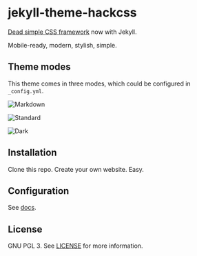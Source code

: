 # jekyll-theme-hackcss

[Dead simple CSS framework](http://hackcss.com/) now with Jekyll.

Mobile-ready, modern, stylish, simple.

## Theme modes

This theme comes in three modes, which could be configured in `_config.yml`.

![Markdown](https://raw.githubusercontent.com/wemake-services/jekyll-theme-hackcss/3cbe97b71a56a19eba386dd928e125b71e50c71e/images/markdown.png)

![Standard](https://raw.githubusercontent.com/wemake-services/jekyll-theme-hackcss/3cbe97b71a56a19eba386dd928e125b71e50c71e/images/standard.png)

![Dark](https://raw.githubusercontent.com/wemake-services/jekyll-theme-hackcss/3cbe97b71a56a19eba386dd928e125b71e50c71e/images/dark.png)

## Installation

Clone this repo. Create your own website. Easy.

## Configuration

See [docs](https://github.com/wemake-services/jekyll-theme-hackcss/blob/gh-pages/docs.md).

## License

GNU PGL 3. See [LICENSE](https://github.com/wemake-services/jekyll-theme-hackcss/blob/3cbe97b71a56a19eba386dd928e125b71e50c71e/LICENSE) for more information.
